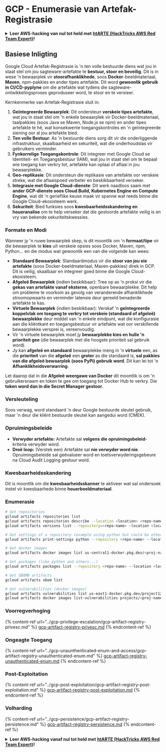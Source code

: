 # GCP - Enumerasie van Artefak-Registrasie

<details>

<summary><strong>Leer AWS-hacking van nul tot held met</strong> <a href="https://training.hacktricks.xyz/courses/arte"><strong>htARTE (HackTricks AWS Red Team Expert)</strong></a><strong>!</strong></summary>

Ander maniere om HackTricks te ondersteun:

* As jy wil sien dat jou **maatskappy geadverteer word in HackTricks** of **HackTricks aflaai in PDF-formaat**, kyk na die [**SUBSCRIPTION PLANS**](https://github.com/sponsors/carlospolop)!
* Kry die [**amptelike PEASS & HackTricks swag**](https://peass.creator-spring.com)
* Ontdek [**The PEASS Family**](https://opensea.io/collection/the-peass-family), ons versameling eksklusiewe [**NFTs**](https://opensea.io/collection/the-peass-family)
* **Sluit aan by die** 💬 [**Discord-groep**](https://discord.gg/hRep4RUj7f) of die [**telegram-groep**](https://t.me/peass) of **volg** my op **Twitter** 🐦 [**@carlospolopm**](https://twitter.com/carlospolopm)**.**
* **Deel jou hacking-truuks deur PR's in te dien by die** [**HackTricks**](https://github.com/carlospolop/hacktricks) en [**HackTricks Cloud**](https://github.com/carlospolop/hacktricks-cloud)
* &#x20;github repos.

</details>

## Basiese Inligting

Google Cloud Artefak-Registrasie is 'n ten volle bestuurde diens wat jou in staat stel om jou sagteware-artefakte te **bestuur, stoor en beveilig**. Dit is in wese 'n bewaarplek vir **stoorafhanklikhede**, soos **Docker**-beeldmateriaal, **Maven**, npm-pakkies en ander tipes artefakte. Dit word **gewoonlik gebruik in CI/CD-pyplyne** om die artefakte wat tydens die sagteware-ontwikkelingsproses geproduseer word, te stoor en te versieer.

Kernkenmerke van Artefak-Registrasie sluit in:

1. **Geïntegreerde Bewaarplek**: Dit ondersteun **verskeie tipes artefakte**, wat jou in staat stel om 'n enkele bewaarplek vir Docker-beeldmateriaal, taalpakkies (soos Java se Maven, Node.js se npm) en ander tipes artefakte te hê, wat konsekwente toegangskontroles en 'n geïntegreerde siening oor al jou artefakte bied.
2. **Ten volle Bestuur**: As 'n bestuurde diens sorg dit vir die onderliggende infrastruktuur, skaalbaarheid en sekuriteit, wat die onderhoudslas vir gebruikers verminder.
3. **Fynkorrelige Toegangskontrole**: Dit integreer met Google Cloud se Identiteit- en Toegangsbestuur (IAM), wat jou in staat stel om te bepaal wie toegang kan verkry tot, artefakte kan oplaai of aflaai in jou bewaarplekke.
4. **Geo-replikasie**: Dit ondersteun die replikasie van artefakte oor verskeie streke, wat die aflaaispoed verbeter en beskikbaarheid verseker.
5. **Integrasie met Google Cloud-dienste**: Dit werk naadloos saam met **ander GCP-dienste soos Cloud Build, Kubernetes Engine en Compute Engine**, wat dit 'n gerieflike keuse maak vir spanne wat reeds binne die Google Cloud-ekosisteem werk.
6. **Sekuriteit**: Bied funksies soos **kwesbaarheidsskandering en houeranalise** om te help verseker dat die gestoorde artefakte veilig is en vry van bekende sekuriteitskwessies.

### Formate en Modi

Wanneer jy 'n nuwe bewaarplek skep, is dit moontlik om 'n **formaat/tipe** vir die bewaarplek te **kies** uit verskeie opsies soos Docker, Maven, npm, Python... en die modus wat gewoonlik een van die volgende kan wees:

* **Standaard Bewaarplek**: Standaardmodus vir die **stoor van jou eie artefakte** (soos Docker-beeldmateriaal, Maven-pakkies) direk in GCP. Dit is veilig, skaalbaar en integreer goed binne die Google Cloud-ekosisteem.
* **Afgeleë Bewaarplek** (indien beskikbaar): Tree op as 'n proksi vir die **gekas van artefakte vanaf eksterne**, openbare bewaarplekke. Dit help om probleme te voorkom as gevolg van veranderende afhanklikhede stroomopwaarts en verminder latensie deur gereeld benaderde artefakte te kas.
* **Virtuele Bewaarplek** (indien beskikbaar): Verskaf 'n **geïntegreerde koppelvlak om toegang te verkry tot verskeie (standaard of afgeleë) bewaarplekke** deur middel van 'n enkele eindpunt, wat die konfigurasie aan die kliëntkant en toegangsbestuur vir artefakte wat oor verskillende bewaarplekke versprei is, vereenvoudig.
* Vir 'n virtuele bewaarplek moet jy **bewaarplekke kies en hulle 'n prioriteit gee** (die bewaarplek met die hoogste prioriteit sal gebruik word).
* Jy kan **afgeleë en standaard** bewaarplekke meng in 'n **virtuele** een, as die **prioriteit** van die **afgeleë** een **groter** as die standaard is, **sal pakkies van die afgeleë bewaarplek (soos PyPi) gebruik word**. Dit kan lei tot 'n **Afhanklikheidsverwarring**.

Let daarop dat in die **Afgeleë weergawe van Docker** dit moontlik is om 'n gebruikersnaam en token te gee om toegang tot Docker Hub te verkry. Die **token word dan in die Secret Manager gestoor**.

### Versleuteling

Soos verwag, word standaard 'n deur Google bestuurde sleutel gebruik, maar 'n deur die kliënt bestuurde sleutel kan aangedui word (CMEK).

### Opruimingsbeleide

* **Verwyder artefakte:** Artefakte sal **volgens die opruimingsbeleid**-kriteria verwyder word.
* **Droë loop:** (Verstek een) Artefakte sal **nie verwyder word nie**. Opruimingsbeleide sal geëvalueer word en toetsverwyderingsgebeure na Cloud Audit Logging gestuur word.

### Kwesbaarheidsskandering

Dit is moontlik om die **kwesbaarheidsskanner** te aktiveer wat sal ondersoek instel vir kwesbaarhede binne **houerbeeldmateriaal**.

### Enumerasie
```bash
# Get repositories
gcloud artifacts repositories list
gcloud artifacts repositories describe --location <location> <repo-name>
gcloud artifacts versions list --repository=<repo-name> -location <location> --package <package-name>

# Get settings of a repository (example using python but could be other)
gcloud artifacts print-settings python --repository <repo-name> --location <location>

# Get docker images
gcloud artifacts docker images list us-central1-docker.pkg.dev/<proj-name>/<repo-name>

# Get packages (like python and others...)
gcloud artifacts packages list --repository <repo-name> --location <location>

# Get SBOMB artifacts
gcloud artifacts sbom list

# Get vulnerabilities (docker images)
gcloud artifacts vulnerabilities list us-east1-docker.pkg.dev/project123/repository123/someimage@sha256:49765698074d6d7baa82f
gcloud artifacts docker images list-vulnerabilities projects/<proj-name>/locations/<location>/scans/<scan-uuid>
```
### Voorregverhoging

{% content-ref url="../gcp-privilege-escalation/gcp-artifact-registry-privesc.md" %}
[gcp-artifact-registry-privesc.md](../gcp-privilege-escalation/gcp-artifact-registry-privesc.md)
{% endcontent-ref %}

### Ongeagte Toegang

{% content-ref url="../gcp-unaunthenticated-enum-and-access/gcp-artifact-registry-unauthenticated-enum.md" %}
[gcp-artifact-registry-unauthenticated-enum.md](../gcp-unaunthenticated-enum-and-access/gcp-artifact-registry-unauthenticated-enum.md)
{% endcontent-ref %}

### Post-Exploitation

{% content-ref url="../gcp-post-exploitation/gcp-artifact-registry-post-exploitation.md" %}
[gcp-artifact-registry-post-exploitation.md](../gcp-post-exploitation/gcp-artifact-registry-post-exploitation.md)
{% endcontent-ref %}

### Volharding

{% content-ref url="../gcp-persistence/gcp-artifact-registry-persistence.md" %}
[gcp-artifact-registry-persistence.md](../gcp-persistence/gcp-artifact-registry-persistence.md)
{% endcontent-ref %}

<details>

<summary><strong>Leer AWS-hacking vanaf nul tot held met</strong> <a href="https://training.hacktricks.xyz/courses/arte"><strong>htARTE (HackTricks AWS Red Team Expert)</strong></a><strong>!</strong></summary>

Ander maniere om HackTricks te ondersteun:

* As jy jou **maatskappy geadverteer wil sien in HackTricks** of **HackTricks in PDF wil aflaai**, kyk na die [**SUBSCRIPTION PLANS**](https://github.com/sponsors/carlospolop)!
* Kry die [**amptelike PEASS & HackTricks swag**](https://peass.creator-spring.com)
* Ontdek [**The PEASS Family**](https://opensea.io/collection/the-peass-family), ons versameling eksklusiewe [**NFTs**](https://opensea.io/collection/the-peass-family)
* **Sluit aan by die** 💬 [**Discord-groep**](https://discord.gg/hRep4RUj7f) of die [**telegram-groep**](https://t.me/peass) of **volg** my op **Twitter** 🐦 [**@carlospolopm**](https://twitter.com/carlospolopm)**.**
* **Deel jou hacktruuks deur PR's in te dien by die** [**HackTricks**](https://github.com/carlospolop/hacktricks) en [**HackTricks Cloud**](https://github.com/carlospolop/hacktricks-cloud) github-repos.

</details>
